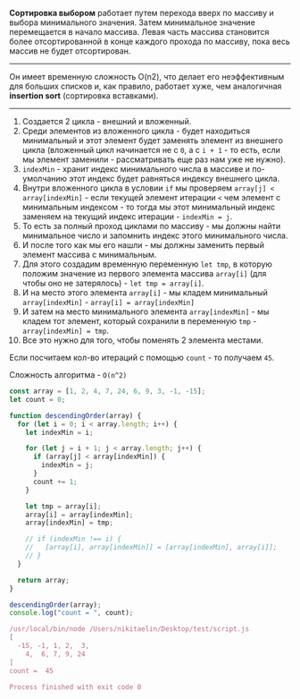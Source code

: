 **Сортировка выбором** работает путем перехода вверх по массиву и выбора минимального значения. Затем минимальное значение перемещается в начало массива. Левая часть массива становится более отсортированной в конце каждого прохода по массиву, пока весь массив не будет отсортирован.

---

Он имеет временную сложность O(n2), что делает его неэффективным для больших списков и, как правило, работает хуже, чем аналогичная **insertion sort** (сортировка вставками).

---

1. Создается 2 цикла - внешний и вложенный.
2. Среди элементов из вложенного цикла - будет находиться минимальный и этот элемент будет заменять элемент из внешнего цикла (вложенный цикл начинается не с `0`, а с `i + 1` - то есть, если мы элемент заменили - рассматривать еще раз нам уже не нужно).
3. `indexMin` - хранит индекс минимального числа в массиве и по-умолчанию этот индекс будет равняться индексу внешнего цикла.
4. Внутри вложенного цикла в условии `if` мы проверяем `array[j] < array[indexMin]` - если текущей элемент итерации `<` чем элемент с минимальным индексом - то тогда мы этот минимальный индекс заменяем на текущий индекс итерации - `indexMin = j`.
5. То есть за полный проход циклами по массиву - мы должны найти минимальное число и запомнить индекс этого минимального числа.
6. И после того как мы его нашли - мы должны заменить первый элемент массива с минимальным.
7. Для этого создадим временную переменную `let tmp`, в которую положим значение из первого элемента массива `array[i]` (для чтобы оно не затерялось) - `let tmp = array[i]`.
8. И на место этого элемента `array[i]` - мы кладем минимальный `array[indexMin]` - `array[i] = array[indexMin]`
9. И затем на место минимального элемента `array[indexMin]` - мы кладем тот элемент, который сохранили в переменную `tmp` - `array[indexMin] = tmp`.
10. Все это нужно для того, чтобы поменять 2 элемента местами.

Если посчитаем кол-во итераций с помощью `count` - то получаем `45`.

Сложность алгоритма - `O(n^2)`

```JavaScript
const array = [1, 2, 4, 7, 24, 6, 9, 3, -1, -15];
let count = 0;

function descendingOrder(array) {
  for (let i = 0; i < array.length; i++) {
    let indexMin = i;

    for (let j = i + 1; j < array.length; j++) {
      if (array[j] < array[indexMin]) {
        indexMin = j;
      }
      count += 1;
    }

    let tmp = array[i];
    array[i] = array[indexMin];
    array[indexMin] = tmp;

    // if (indexMin !== i) {
    //   [array[i], array[indexMin]] = [array[indexMin], array[i]];
    // }
  }

  return array;
}

descendingOrder(array);
console.log("count = ", count);
```

```JavaScript
/usr/local/bin/node /Users/nikitaelin/Desktop/test/script.js
[
  -15, -1, 1, 2,  3,
    4,  6, 7, 9, 24
]
count =  45

Process finished with exit code 0
```